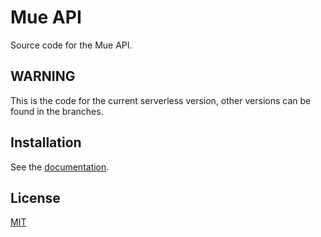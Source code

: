 # Mue API
Source code for the Mue API.

## WARNING
This is the code for the current serverless version, other versions can be found in the branches.

## Installation
See the [documentation](https://docs.muetab.com/development#api).

## License
[MIT](LICENSE)
